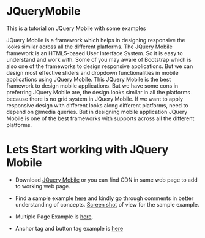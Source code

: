 # JQueryMobile
This is a tutorial on JQuery Mobile with some examples

JQuery Mobile is a framework which helps in designing responsive the looks similar across all the different platforms. The JQuery Mobile framework is an HTML5-based User Interface System. So it is easy to understand and work with. Some of you may aware of Bootstrap which is also one of the frameworks to design responsive applications. But we can design most effective sliders and dropdown functionalities in mobile applications using JQuery Mobile. This JQuery Mobile is the best framework to design mobile applications. But we have some cons in preferring JQuery Mobile are, the design looks similar in all the platforms because there is no grid system in JQuery Mobile. If we want to apply responsive design with different looks along different platforms, need to depend on @media queries. But in designing mobile application JQuery Mobile is one of the best frameworks with supports across all the different platforms. 


# Lets Start working with JQuery Mobile

- Download [JQuery Mobile](http://jquerymobile.com/download/) or you can find CDN in same web page to add to working web page.

- Find a sample example [here](sampleexample.html) and kindly go through comments in better understanding of concepts.  [Screen shot](https://github.com/ebinezerp/JQueryMobile/blob/master/images/sample.PNG) of view for the sample example.

- Multiple Page Example is [here](multiplepage.html).

- Anchor tag and button tag example is [here](anchorandbutton.html)



